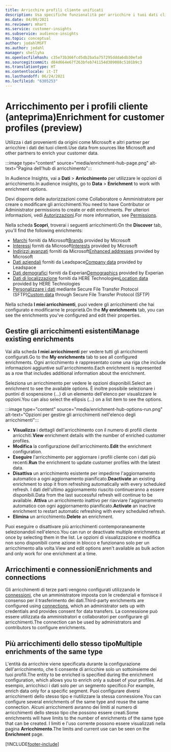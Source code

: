 ```yaml
---
title: Arricchire profili cliente unificati
description: Usa specifiche funzionalità per arricchire i tuoi dati cliente.
ms.date: 04/09/2021
ms.reviewer: mhart
ms.service: customer-insights
ms.subservice: audience-insights
ms.topic: conceptual
author: jodahlMSFT
ms.author: jodahl
manager: shellyha
ms.openlocfilehash: c35e73b366fcd5db2ba5a757295ddda6db30efa0
ms.sourcegitcommit: d84d664e67f263bfeb741154d309088c5101b9c3
ms.translationtype: HT
ms.contentlocale: it-IT
ms.lasthandoff: 06/24/2021
ms.locfileid: "6305253"
---
```

# <a name="enrichment-for-customer-profiles-preview"></a><span data-ttu-id="22779-103">Arricchimento per i profili cliente (anteprima)</span><span class="sxs-lookup"><span data-stu-id="22779-103">Enrichment for customer profiles (preview)</span></span>

<span data-ttu-id="22779-104">Utilizza i dati provenienti da origini come Microsoft e altri partner per arricchire i dati dei tuoi clienti.</span><span class="sxs-lookup"><span data-stu-id="22779-104">Use data from sources like Microsoft and other partners to enrich your customer data.</span></span>

:::image type="content" source="media/enrichment-hub-page.png" alt-text="Pagina dell'hub di arricchimento":::

<span data-ttu-id="22779-106">In Audience Insights, vai a **Dati** > **Arricchimento** per utilizzare le opzioni di arricchimento.</span><span class="sxs-lookup"><span data-stu-id="22779-106">In audience insights, go to **Data** > **Enrichment** to work with enrichment options.</span></span>  

<span data-ttu-id="22779-107">Devi disporre delle autorizzazioni come Collaboratore o Amministratore per creare o modificare gli arricchimenti.</span><span class="sxs-lookup"><span data-stu-id="22779-107">You need to have Contributor or Administrator permissions to create or edit enrichments.</span></span> <span data-ttu-id="22779-108">Per ulteriori informazioni, vedi [Autorizzazioni](permissions.md).</span><span class="sxs-lookup"><span data-stu-id="22779-108">For more information, see [Permissions](permissions.md).</span></span>

<span data-ttu-id="22779-109">Nella scheda **Scopri**, troverai i seguenti arricchimenti:</span><span class="sxs-lookup"><span data-stu-id="22779-109">On the **Discover** tab, you'll find the following enrichments:</span></span>

- <span data-ttu-id="22779-110">[Marchi](enrichment-microsoft.md) forniti da Microsoft</span><span class="sxs-lookup"><span data-stu-id="22779-110">[Brands](enrichment-microsoft.md) provided by Microsoft</span></span>
- <span data-ttu-id="22779-111">[Interessi](enrichment-microsoft.md) forniti da Microsoft</span><span class="sxs-lookup"><span data-stu-id="22779-111">[Interests](enrichment-microsoft.md) provided by Microsoft</span></span>
- <span data-ttu-id="22779-112">[Indirizzi avanzati](enrichment-enhanced-addresses.md) forniti da Microsoft</span><span class="sxs-lookup"><span data-stu-id="22779-112">[Enhanced addresses](enrichment-enhanced-addresses.md) provided by Microsoft</span></span>
- <span data-ttu-id="22779-113">[Dati aziendali](enrichment-leadspace.md) forniti da Leadspace</span><span class="sxs-lookup"><span data-stu-id="22779-113">[Company data](enrichment-leadspace.md) provided by Leadspace</span></span>
- <span data-ttu-id="22779-114">[Dati demografici](enrichment-experian.md) forniti da Experian</span><span class="sxs-lookup"><span data-stu-id="22779-114">[Demographics](enrichment-experian.md) provided by Experian</span></span>
- <span data-ttu-id="22779-115">[Dati di localizzazione](enrichment-here.md) forniti da HERE Technologies</span><span class="sxs-lookup"><span data-stu-id="22779-115">[Location data](enrichment-here.md) provided by HERE Technologies</span></span>
- <span data-ttu-id="22779-116">[Personalizzare i dati](enrichment-SFTP-custom-import.md) mediante Secure File Transfer Protocol (SFTP)</span><span class="sxs-lookup"><span data-stu-id="22779-116">[Custom data](enrichment-SFTP-custom-import.md) through Secure File Transfer Protocol (SFTP)</span></span>

<span data-ttu-id="22779-117">Nella scheda **I miei arricchimenti**, puoi vedere gli arricchimenti che hai configurato e modificarne le proprietà.</span><span class="sxs-lookup"><span data-stu-id="22779-117">On the **My enrichments** tab, you can see the enrichments you've configured and edit their properties.</span></span>

## <a name="manage-existing-enrichments"></a><span data-ttu-id="22779-118">Gestire gli arricchimenti esistenti</span><span class="sxs-lookup"><span data-stu-id="22779-118">Manage existing enrichments</span></span>

<span data-ttu-id="22779-119">Vai alla scheda **I miei arricchimenti** per vedere tutti gli arricchimenti configurati.</span><span class="sxs-lookup"><span data-stu-id="22779-119">Go to the **My enrichments** tab to see all configured enrichments.</span></span> <span data-ttu-id="22779-120">Ogni arricchimento è rappresentato come una riga che include informazioni aggiuntive sull'arricchimento.</span><span class="sxs-lookup"><span data-stu-id="22779-120">Each enrichment is represented as a row that includes additional information about the enrichment.</span></span>

<span data-ttu-id="22779-121">Seleziona un arricchimento per vedere le opzioni disponibili.</span><span class="sxs-lookup"><span data-stu-id="22779-121">Select an enrichment to see the available options.</span></span> <span data-ttu-id="22779-122">È inoltre possibile selezionare i puntini di sospensione (...) di un elemento dell'elenco per visualizzare le opzioni.</span><span class="sxs-lookup"><span data-stu-id="22779-122">You can also select the ellipsis (...) on a list item to see the options.</span></span>

:::image type="content" source="media/enrichment-hub-options-run.png" alt-text="Opzioni per gestire gli arricchimenti nell'elenco degli arricchimenti":::

- <span data-ttu-id="22779-124">**Visualizza** i dettagli dell'arricchimento con il numero di profili cliente arricchiti.</span><span class="sxs-lookup"><span data-stu-id="22779-124">**View** enrichment details with the number of enriched customer profiles.</span></span>
- <span data-ttu-id="22779-125">**Modifica** la configurazione dell'arricchimento.</span><span class="sxs-lookup"><span data-stu-id="22779-125">**Edit** the enrichment configuration.</span></span>
- <span data-ttu-id="22779-126">**Eseguire** l'arricchimento per aggiornare i profili cliente con i dati più recenti.</span><span class="sxs-lookup"><span data-stu-id="22779-126">**Run** the enrichment to update customer profiles with the latest data.</span></span>
- <span data-ttu-id="22779-127">**Disattiva** un arricchimento esistente per impedirne l'aggiornamento automatico a ogni aggiornamento pianificato.</span><span class="sxs-lookup"><span data-stu-id="22779-127">**Deactivate** an existing enrichment to stop it from refreshing automatically with every scheduled refresh.</span></span> <span data-ttu-id="22779-128">I dati dell'ultimo aggiornamento riuscito continueranno a essere disponibili.</span><span class="sxs-lookup"><span data-stu-id="22779-128">Data from the last successful refresh will continue to be available.</span></span> <span data-ttu-id="22779-129">**Attiva** un arricchimento inattivo per riavviare l'aggiornamento automatico con ogni aggiornamento pianificato.</span><span class="sxs-lookup"><span data-stu-id="22779-129">**Activate** an inactive enrichment to restart automatic refreshing with every scheduled refresh.</span></span>
- <span data-ttu-id="22779-130">**Elimina** un arricchimento.</span><span class="sxs-lookup"><span data-stu-id="22779-130">**Delete** an enrichment.</span></span>

<span data-ttu-id="22779-131">Puoi eseguire o disattivare più arricchimenti contemporaneamente selezionandoli nell'elenco.</span><span class="sxs-lookup"><span data-stu-id="22779-131">You can run or deactivate multiple enrichments at once by selecting them in the list.</span></span> <span data-ttu-id="22779-132">Le opzioni di visualizzazione e modifica non sono disponibili come azione in blocco e funzionano solo per un arricchimento alla volta.</span><span class="sxs-lookup"><span data-stu-id="22779-132">View and edit options aren't available as bulk action and only work for one enrichment at a time.</span></span>

## <a name="enrichments-and-connections"></a><span data-ttu-id="22779-133">Arricchimenti e connessioni</span><span class="sxs-lookup"><span data-stu-id="22779-133">Enrichments and connections</span></span>

<span data-ttu-id="22779-134">Gli arricchimenti di terze parti vengono configurati utilizzando le [connessioni](connections.md), che un amministratore imposta con le credenziali e fornisce il consenso per il trasferimento dei dati.</span><span class="sxs-lookup"><span data-stu-id="22779-134">Third-party enrichments are configured using [connections](connections.md), which an administrator sets up with credentials and provides consent for data transfers.</span></span> <span data-ttu-id="22779-135">La connessione può essere utilizzata da amministratori e collaboratori per configurare gli arricchimenti.</span><span class="sxs-lookup"><span data-stu-id="22779-135">The connection can be used by administrators and contributors to configure enrichments.</span></span>  

## <a name="multiple-enrichments-of-the-same-type"></a><span data-ttu-id="22779-136">Più arricchimenti dello stesso tipo</span><span class="sxs-lookup"><span data-stu-id="22779-136">Multiple enrichments of the same type</span></span>

<span data-ttu-id="22779-137">L'entità da arricchire viene specificata durante la configurazione dell'arricchimento, che ti consente di arricchire solo un sottoinsieme dei tuoi profili.</span><span class="sxs-lookup"><span data-stu-id="22779-137">The entity to be enriched is specified during the enrichment configuration, which allows you to enrich only a subset of your profiles.</span></span> <span data-ttu-id="22779-138">Ad esempio, arricchisci i dati solo per un segmento specifico.</span><span class="sxs-lookup"><span data-stu-id="22779-138">For example, enrich data only for a specific segment.</span></span> <span data-ttu-id="22779-139">Puoi configurare diversi arricchimenti dello stesso tipo e riutilizzare la stessa connessione.</span><span class="sxs-lookup"><span data-stu-id="22779-139">You can configure several enrichments of the same type and reuse the same connection.</span></span> <span data-ttu-id="22779-140">Alcuni arricchimenti avranno dei limiti al numero di arricchimenti dello stesso tipo che possono essere creati.</span><span class="sxs-lookup"><span data-stu-id="22779-140">Some enrichments will have limits to the number of enrichments of the same type that can be created.</span></span> <span data-ttu-id="22779-141">I limiti e l'uso corrente possono essere visualizzati nella pagina **Arricchimento**.</span><span class="sxs-lookup"><span data-stu-id="22779-141">The limits and current use can be seen on the **Enrichment** page.</span></span>

[!INCLUDE[footer-include](../includes/footer-banner.md)]
